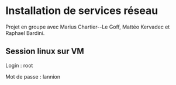 # Installation de services réseau

Projet en groupe avec Marius Chartier--Le Goff, Mattéo Kervadec et Raphael Bardini.

## Session linux sur VM

Login : root

Mot de passe : lannion